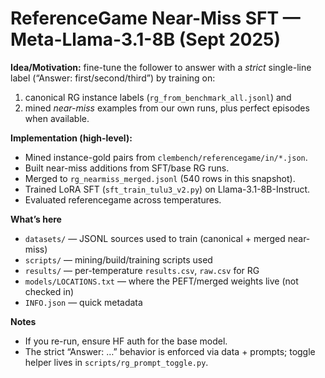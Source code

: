 # ReferenceGame Near-Miss SFT — Meta-Llama-3.1-8B (Sept 2025)

**Idea/Motivation:** fine-tune the follower to answer with a *strict* single-line label (“Answer: first/second/third”) by training on:
1) canonical RG instance labels (`rg_from_benchmark_all.jsonl`) and  
2) mined *near-miss* examples from our own runs, plus perfect episodes when available.

**Implementation (high-level):**
- Mined instance-gold pairs from `clembench/referencegame/in/*.json`.
- Built near-miss additions from SFT/base RG runs.
- Merged to `rg_nearmiss_merged.jsonl` (540 rows in this snapshot).
- Trained LoRA SFT (`sft_train_tulu3_v2.py`) on Llama-3.1-8B-Instruct.
- Evaluated referencegame across temperatures.

**What’s here**
- `datasets/` — JSONL sources used to train (canonical + merged near-miss)
- `scripts/` — mining/build/training scripts used
- `results/` — per-temperature `results.csv`, `raw.csv` for RG
- `models/LOCATIONS.txt` — where the PEFT/merged weights live (not checked in)
- `INFO.json` — quick metadata

**Notes**
- If you re-run, ensure HF auth for the base model.
- The strict “Answer: …” behavior is enforced via data + prompts; toggle helper lives in `scripts/rg_prompt_toggle.py`.
